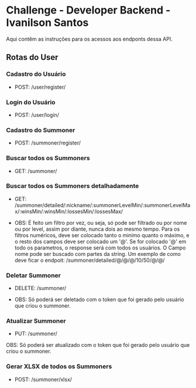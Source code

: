 # Challenge - Developer Backend - Ivanilson Santos

Aqui contêm as instruções para os acessos aos endponts dessa API.

## Rotas do User

### Cadastro do Usuário

- POST: /user/register/

### Login do Usuário

- POST: /user/login/

### Cadastro do Summoner

- POST: /summoner/register/

### Buscar todos os Summoners

- GET: /summoner/

### Buscar todos os Summoners detalhadamente

- GET: /summoner/detailed/:nickname/:summonerLevelMin/:summonerLevelMax/:winsMin/:winsMin/:lossesMin/:lossesMax/

- OBS: É feito um filtro por vez, ou seja, só pode ser filtrado ou por nome ou por level, assim por diante, nunca dois ao mesmo tempo. Para os filtros numéricos, deve ser colocado tanto o minimo quanto o máximo, e o resto dos campos deve ser colocado um '@'. Se for colocado '@' em todo os parametros, o response será com todos os usuários. O Campo nome pode ser buscado com partes da string. Um exemplo de como deve ficar o endpoit: /summoner/detailed/@/@/@/10/50/@/@/ 
### Deletar Summoner

- DELETE: /summoner/

- OBS: Só poderá ser deletado com o token que foi gerado pelo usuário que criou o summoner.

### Atualizar Summoner

- PUT: /summoner/

OBS: Só poderá ser atualizado com o token que foi gerado pelo usuário que criou o summoner.

### Gerar XLSX de todos os Summoners

- POST: /summoner/xlsx/